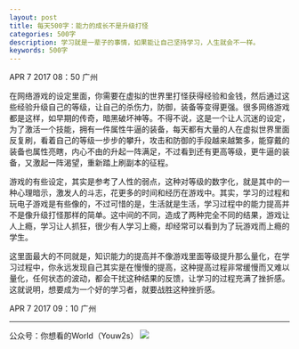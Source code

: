 ```yaml
---
layout: post
title: 每天500字：能力的成长不是升级打怪
categories: 500字
description: 学习就是一辈子的事情，如果能让自己坚持学习，人生就会不一样。
keywords: 500字
---
```


APR 7 2017  08：50 广州

在网络游戏的设定里面，你需要在虚拟的世界里打怪获得经验和金钱，然后通过这些经验升级自己的等级，让自己的杀伤力，防御，装备等变得更强。很多网络游戏都是这样，如早期的传奇，暗黑破坏神等。不得不说，这是一个让人沉迷的设定，为了激活一个技能，拥有一件属性牛逼的装备，每天都有大量的人在虚拟世界里面反复刷，看着自己的等级一步步的攀升，攻击和防御的手段越来越繁多，能穿戴的装备也属性亮瞎，内心不由的升起一阵满足，不过看到还有更高等级，更牛逼的装备，又激起一阵渴望，重新踏上刷副本的征程。

游戏的有些设定，其实是参考了人性的弱点，这种对等级的数字化，就是其中的一种心理暗示，激发人的斗志，花更多的时间和经历在游戏中。其实，学习的过程和玩电子游戏是有些像的，不过可惜的是，生活就是生活，学习过程中的能力提高并不是像升级打怪那样的简单。这中间的不同，造成了两种完全不同的结果，游戏让人上瘾，学习让人抓狂，很少有人学习上瘾，却经常可以看到为了玩游戏而上瘾的学生。

这里面最大的不同就是，知识能力的提高并不像游戏里面等级提升那么量化，在学习过程中，你永远发现自己其实是在慢慢的提高，这种提高过程非常缓慢而又难以量化，任何状态的波动，都会干扰这种结果的反馈，让学习的过程充满了挫折感。这就说明，想要成为一个好的学习者，就要战胜这种挫折感。



APR 7 2017  09：10 广州

---- 
公众号：你想看的World（Youw2s）
![][image-1]

[image-1]:	http://upload-images.jianshu.io/upload_images/3342594-dca1f89eba3e50ca.jpg?imageMogr2/auto-orient/strip%7CimageView2/2/w/1240